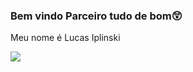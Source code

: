 ### Bem vindo Parceiro tudo de bom😲

Meu nome é Lucas Iplinski


![](https://media.tenor.com/OoWGikyd-UcAAAAd/james-salada.gif)
